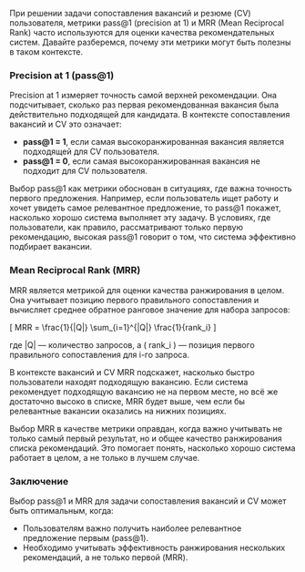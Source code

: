 При решении задачи сопоставления вакансий и резюме (CV) пользователя, метрики pass@1 (precision at 1) и MRR (Mean Reciprocal Rank) часто используются для оценки качества рекомендательных систем. Давайте разберемся, почему эти метрики могут быть полезны в таком контексте.

### Precision at 1 (pass@1)

Precision at 1 измеряет точность самой верхней рекомендации. Она подсчитывает, сколько раз первая рекомендованная вакансия была действительно подходящей для кандидата. В контексте сопоставления вакансий и CV это означает:

- **pass@1 = 1**, если самая высокоранжированная вакансия является подходящей для CV пользователя.
- **pass@1 = 0**, если самая высокоранжированная вакансия не подходит для CV пользователя.

Выбор pass@1 как метрики обоснован в ситуациях, где важна точность первого предложения. Например, если пользователь ищет работу и хочет увидеть самое релевантное предложение, то pass@1 покажет, насколько хорошо система выполняет эту задачу. В условиях, где пользователи, как правило, рассматривают только первую рекомендацию, высокая pass@1 говорит о том, что система эффективно подбирает вакансии.

### Mean Reciprocal Rank (MRR)

MRR является метрикой для оценки качества ранжирования в целом. Она учитывает позицию первого правильного сопоставления и вычисляет среднее обратное ранговое значение для набора запросов:

\[ MRR = \frac{1}{|Q|} \sum_{i=1}^{|Q|} \frac{1}{rank_i} \]

где |Q| — количество запросов, а \( rank_i \) — позиция первого правильного сопоставления для i-го запроса.

В контексте вакансий и CV MRR подскажет, насколько быстро пользователи находят подходящую вакансию. Если система рекомендует подходящую вакансию не на первом месте, но всё же достаточно высоко в списке, MRR будет выше, чем если бы релевантные вакансии оказались на нижних позициях.

Выбор MRR в качестве метрики оправдан, когда важно учитывать не только самый первый результат, но и общее качество ранжирования списка рекомендаций. Это помогает понять, насколько хорошо система работает в целом, а не только в лучшем случае.

### Заключение

Выбор pass@1 и MRR для задачи сопоставления вакансий и CV может быть оптимальным, когда:

- Пользователям важно получить наиболее релевантное предложение первым (pass@1).
- Необходимо учитывать эффективность ранжирования нескольких рекомендаций, а не только первой (MRR).

